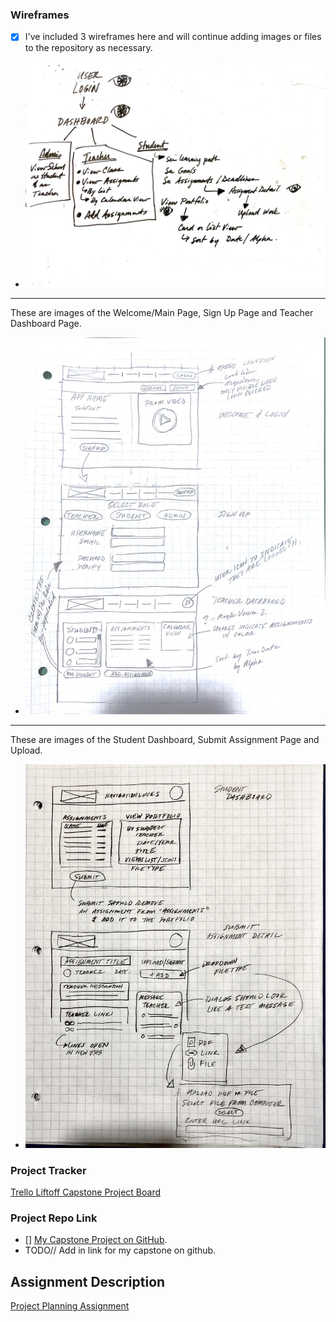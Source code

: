 ### Wireframes
- [x]  I've included 3 wireframes here and will continue adding images or files to the repository as necessary. 
* ![Page Map Image](/P3-Project_Planning/Wireframe_PageMap.jpg)
___
These are images of the Welcome/Main Page, Sign Up Page and Teacher Dashboard Page.  
* ![Wireframes: Welcome, User Login, User Sign Up](/P3-Project_Planning/Wireframe_Welcome-Signup-TeacherDash.jpg)
___
These are images of the Student Dashboard, Submit Assignment Page and Upload. 
* ![Wireframes: Student Dashboard, Submit assignment, Upload](/P3-Project_Planning/Wireframe_StudentDash-SubmitAssign-Upload.jpg)

### Project Tracker
[Trello Liftoff Capstone Project Board](https://trello.com/b/aXf3ie24/liftoff-project-boardabbyhowe)

### Project Repo Link

- [] [My Capstone Project on GitHub](www.github.com).
- TODO// Add in link for my capstone on github. 


## Assignment Description
[Project Planning Assignment](https://education.launchcode.org/liftoff/modules/assignments/project-planning)